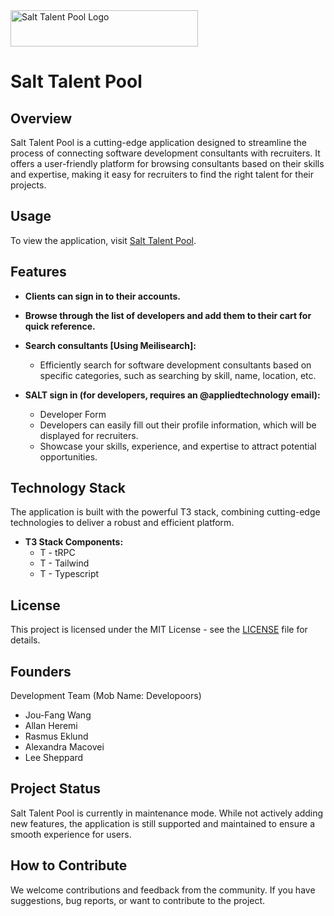 <img src="https://salt-talent-pool.vercel.app/_next/image?url=%2FlogoBlack.png&w=384&q=75" alt="Salt Talent Pool Logo" width="300" height="58">


# Salt Talent Pool

## Overview
Salt Talent Pool is a cutting-edge application designed to streamline the process of connecting software development consultants with recruiters. It offers a user-friendly platform for browsing consultants based on their skills and expertise, making it easy for recruiters to find the right talent for their projects.

## Usage
To view the application, visit [Salt Talent Pool](https://talents.salt.dev/).

## Features

- **Clients can sign in to their accounts.**
- **Browse through the list of developers and add them to their cart for quick reference.**

- **Search consultants [Using Meilisearch]:**
  - Efficiently search for software development consultants based on specific categories, such as searching by skill, name, location, etc.

- **SALT sign in (for developers, requires an @appliedtechnology email):**
  - Developer Form
  - Developers can easily fill out their profile information, which will be displayed for recruiters.
  - Showcase your skills, experience, and expertise to attract potential opportunities.

## Technology Stack
The application is built with the powerful T3 stack, combining cutting-edge technologies to deliver a robust and efficient platform.

- **T3 Stack Components:**
  - T - tRPC
  - T - Tailwind
  - T - Typescript

## License
This project is licensed under the MIT License - see the [LICENSE](LICENSE) file for details.

## Founders
Development Team (Mob Name: Developoors)
- Jou-Fang Wang
- Allan Heremi
- Rasmus Eklund
- Alexandra Macovei
- Lee Sheppard

## Project Status
Salt Talent Pool is currently in maintenance mode. While not actively adding new features, the application is still supported and maintained to ensure a smooth experience for users.

## How to Contribute
We welcome contributions and feedback from the community. If you have suggestions, bug reports, or want to contribute to the project.
